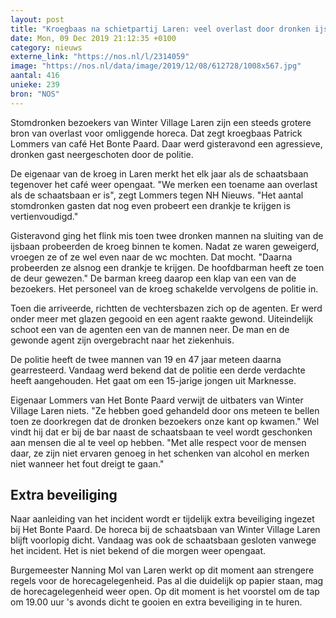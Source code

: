 ```yaml
---
layout: post
title: "Kroegbaas na schietpartij Laren: veel overlast door dronken ijsbaanbezoekers"
date: Mon, 09 Dec 2019 21:12:35 +0100
category: nieuws
externe_link: "https://nos.nl/l/2314059"
image: "https://nos.nl/data/image/2019/12/08/612728/1008x567.jpg"
aantal: 416
unieke: 239
bron: "NOS"
---
```


<p>Stomdronken bezoekers van Winter Village Laren zijn een steeds grotere bron van overlast voor omliggende horeca. Dat zegt kroegbaas Patrick Lommers van café Het Bonte Paard. Daar werd gisteravond een agressieve, dronken gast neergeschoten door de politie.</p>
<p>De eigenaar van de kroeg in Laren merkt het elk jaar als de schaatsbaan tegenover het café weer opengaat. "We merken een toename aan overlast als de schaatsbaan er is", zegt Lommers tegen NH Nieuws. "Het aantal stomdronken gasten dat nog even probeert een drankje te krijgen is vertienvoudigd."</p>
<p>Gisteravond ging het flink mis toen twee dronken mannen na sluiting van de ijsbaan probeerden de kroeg binnen te komen. Nadat ze waren geweigerd, vroegen ze of ze wel even naar de wc mochten. Dat mocht. "Daarna probeerden ze alsnog een drankje te krijgen. De hoofdbarman heeft ze toen de deur gewezen." De barman kreeg daarop een klap van een van de bezoekers. Het personeel van de kroeg schakelde vervolgens de politie in.</p>
<p>Toen die arriveerde, richtten de vechtersbazen zich op de agenten. Er werd onder meer met glazen gegooid en een agent raakte gewond. Uiteindelijk schoot een van de agenten een van de mannen neer. De man en de gewonde agent zijn overgebracht naar het ziekenhuis.</p>
<p>De politie heeft de twee mannen van 19 en 47 jaar meteen daarna gearresteerd. Vandaag werd bekend dat de politie een derde verdachte heeft aangehouden. Het gaat om een 15-jarige jongen uit Marknesse.</p>
<p>Eigenaar Lommers van Het Bonte Paard verwijt de uitbaters van Winter Village Laren niets. "Ze hebben goed gehandeld door ons meteen te bellen toen ze doorkregen dat de dronken bezoekers onze kant op kwamen." Wel vindt hij dat er bij de bar naast de schaatsbaan te veel wordt geschonken aan mensen die al te veel op hebben. "Met alle respect voor de mensen daar, ze zijn niet ervaren genoeg in het schenken van alcohol en merken niet wanneer het fout dreigt te gaan."</p>
<h2>Extra beveiliging</h2>
<p>Naar aanleiding van het incident wordt er tijdelijk extra beveiliging ingezet bij Het Bonte Paard. De horeca bij de schaatsbaan van Winter Village Laren blijft voorlopig dicht. Vandaag was ook de schaatsbaan gesloten vanwege het incident. Het is niet bekend of die morgen weer opengaat.</p>
<p>Burgemeester Nanning Mol van Laren werkt op dit moment aan strengere regels voor de horecagelegenheid. Pas al die duidelijk op papier staan, mag de horecagelegenheid weer open. Op dit moment is het voorstel om de tap om 19.00 uur 's avonds dicht te gooien en extra beveiliging in te huren.</p>
